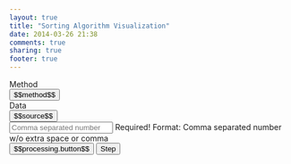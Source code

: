 ```yaml
---
layout: true
title: "Sorting Algorithm Visualization"
date: 2014-03-26 21:38
comments: true
sharing: true
footer: true
---
```


<link rel="stylesheet" type="text/css" href="{{ root_url }}/algorithm/css/bootstrap.css"/> <link rel="stylesheet" type="text/css" href="{{ root_url }}/algorithm/css/sorting.css"/> <script src="{{ root_url }}/algorithm/js/angular.js"></script> <script src="{{ root_url }}/algorithm/js/angular-sanitize.js"></script> <script src="{{ root_url }}/algorithm/js/ui-bootstrap-tpls-0.10.0.js"></script> <script src="{{ root_url }}/algorithm/js/alg.js"></script> <form name="myForm" class="form-horizontal" ng-app="SortAlg" ng-controller="SortCtrl"> <div class="form-group"> <label class="col-sm-2 control-label">Method</label> <div class="col-sm-10"> <button ng-repeat="method in sortingMethods.options" type="button" class="btn btn-sm btn-success" ng-model="sortingMethods.selected" btn-radio="'$$method$$'" ng-click="changeAlg(method)">$$method$$</button> </div> </div> <div class="form-group"> <label class="col-sm-2 control-label">Data</label> <div class="col-sm-4"> <button ng-repeat="source in dataSource.options" type="button" class="btn btn-info btn-sm" ng-model="dataSource.selected" btn-radio="'$$source$$'" ng-click="changeSource(source)">$$source$$</button> </div> <div class="col-sm-6" ng-class="{'has-error': myForm.data.$invalid}"> <input type="text" name="data" class="form-control" id="sortSource" placeholder="Comma separated number" ng-model="sortSource" required ng-pattern="/^[0-9]+(,[0-9]+)*$/" ng-change="updateSortData(sortSource)"> <span class="help-block" ng-show="myForm.data.$error.required">Required!</span> <span class="help-block" ng-show="myForm.data.$error.pattern">Format: Comma separated number w/o extra space or comma</span> </div> </div> <div class="form-group"> <div class="col-sm-offset-2 col-sm-10"> <button class="btn btn-sm btn-danger" ng-model="processing.button" ng-click="start(processing.button)" btn-checkbox btn-checkbox-false="'Start'" btn-checkbox-true="'Stop'">$$processing.button$$</button> <button class="btn btn-sm btn-warning" ng-click="step()">Step</button> </div> </div> <div class="form-group"> <div class="col-sm-offset-2 col-sm-6"> <bar-chart dataset="sortData" merge="isMerge"/> </div> <div class="col-sm-2"> <bar-legends legends="legends"/> </div> </div> <div class="form-group"> <div class="col-sm-offset-2 col-sm-10"> <pre ng-bind-html="processing.tips" style="height: 60px"></pre> </div> </div><div class="form-group"> <div class="col-sm-offset-2 col-sm-10"> <pre ng-bind-html="trustedCode(algText)"></pre> </div> </div> </form>
